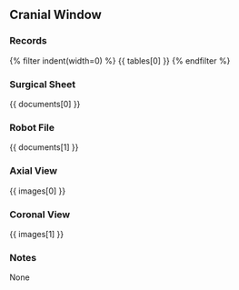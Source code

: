 ## Cranial Window

### Records
{% filter indent(width=0) %}
{{ tables[0] }}
{% endfilter %}

### Surgical Sheet
{{ documents[0] }}

### Robot File
{{ documents[1] }}

### Axial View
{{ images[0] }}

### Coronal View
{{ images[1] }}

### Notes
None
